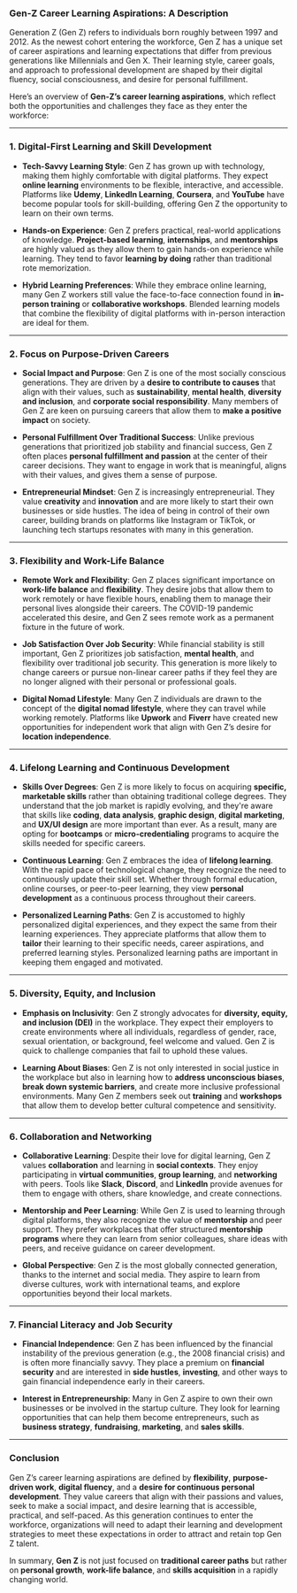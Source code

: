 ### **Gen-Z Career Learning Aspirations: A Description**

Generation Z (Gen Z) refers to individuals born roughly between 1997 and 2012. As the newest cohort entering the workforce, Gen Z has a unique set of career aspirations and learning expectations that differ from previous generations like Millennials and Gen X. Their learning style, career goals, and approach to professional development are shaped by their digital fluency, social consciousness, and desire for personal fulfillment.

Here’s an overview of **Gen-Z’s career learning aspirations**, which reflect both the opportunities and challenges they face as they enter the workforce:

---

### **1. Digital-First Learning and Skill Development**
- **Tech-Savvy Learning Style**: Gen Z has grown up with technology, making them highly comfortable with digital platforms. They expect **online learning** environments to be flexible, interactive, and accessible. Platforms like **Udemy**, **LinkedIn Learning**, **Coursera**, and **YouTube** have become popular tools for skill-building, offering Gen Z the opportunity to learn on their own terms.
  
- **Hands-on Experience**: Gen Z prefers practical, real-world applications of knowledge. **Project-based learning**, **internships**, and **mentorships** are highly valued as they allow them to gain hands-on experience while learning. They tend to favor **learning by doing** rather than traditional rote memorization.
  
- **Hybrid Learning Preferences**: While they embrace online learning, many Gen Z workers still value the face-to-face connection found in **in-person training** or **collaborative workshops**. Blended learning models that combine the flexibility of digital platforms with in-person interaction are ideal for them.

---

### **2. Focus on Purpose-Driven Careers**
- **Social Impact and Purpose**: Gen Z is one of the most socially conscious generations. They are driven by a **desire to contribute to causes** that align with their values, such as **sustainability**, **mental health**, **diversity and inclusion**, and **corporate social responsibility**. Many members of Gen Z are keen on pursuing careers that allow them to **make a positive impact** on society.

- **Personal Fulfillment Over Traditional Success**: Unlike previous generations that prioritized job stability and financial success, Gen Z often places **personal fulfillment and passion** at the center of their career decisions. They want to engage in work that is meaningful, aligns with their values, and gives them a sense of purpose.

- **Entrepreneurial Mindset**: Gen Z is increasingly entrepreneurial. They value **creativity** and **innovation** and are more likely to start their own businesses or side hustles. The idea of being in control of their own career, building brands on platforms like Instagram or TikTok, or launching tech startups resonates with many in this generation.

---

### **3. Flexibility and Work-Life Balance**
- **Remote Work and Flexibility**: Gen Z places significant importance on **work-life balance** and **flexibility**. They desire jobs that allow them to work remotely or have flexible hours, enabling them to manage their personal lives alongside their careers. The COVID-19 pandemic accelerated this desire, and Gen Z sees remote work as a permanent fixture in the future of work.

- **Job Satisfaction Over Job Security**: While financial stability is still important, Gen Z prioritizes job satisfaction, **mental health**, and flexibility over traditional job security. This generation is more likely to change careers or pursue non-linear career paths if they feel they are no longer aligned with their personal or professional goals.

- **Digital Nomad Lifestyle**: Many Gen Z individuals are drawn to the concept of the **digital nomad lifestyle**, where they can travel while working remotely. Platforms like **Upwork** and **Fiverr** have created new opportunities for independent work that align with Gen Z’s desire for **location independence**.

---

### **4. Lifelong Learning and Continuous Development**
- **Skills Over Degrees**: Gen Z is more likely to focus on acquiring **specific, marketable skills** rather than obtaining traditional college degrees. They understand that the job market is rapidly evolving, and they're aware that skills like **coding**, **data analysis**, **graphic design**, **digital marketing**, and **UX/UI design** are more important than ever. As a result, many are opting for **bootcamps** or **micro-credentialing** programs to acquire the skills needed for specific careers.

- **Continuous Learning**: Gen Z embraces the idea of **lifelong learning**. With the rapid pace of technological change, they recognize the need to continuously update their skill set. Whether through formal education, online courses, or peer-to-peer learning, they view **personal development** as a continuous process throughout their careers.

- **Personalized Learning Paths**: Gen Z is accustomed to highly personalized digital experiences, and they expect the same from their learning experiences. They appreciate platforms that allow them to **tailor** their learning to their specific needs, career aspirations, and preferred learning styles. Personalized learning paths are important in keeping them engaged and motivated.

---

### **5. Diversity, Equity, and Inclusion**
- **Emphasis on Inclusivity**: Gen Z strongly advocates for **diversity, equity, and inclusion (DEI)** in the workplace. They expect their employers to create environments where all individuals, regardless of gender, race, sexual orientation, or background, feel welcome and valued. Gen Z is quick to challenge companies that fail to uphold these values.

- **Learning About Biases**: Gen Z is not only interested in social justice in the workplace but also in learning how to **address unconscious biases**, **break down systemic barriers**, and create more inclusive professional environments. Many Gen Z members seek out **training** and **workshops** that allow them to develop better cultural competence and sensitivity.

---

### **6. Collaboration and Networking**
- **Collaborative Learning**: Despite their love for digital learning, Gen Z values **collaboration** and learning in **social contexts**. They enjoy participating in **virtual communities**, **group learning**, and **networking** with peers. Tools like **Slack**, **Discord**, and **LinkedIn** provide avenues for them to engage with others, share knowledge, and create connections.

- **Mentorship and Peer Learning**: While Gen Z is used to learning through digital platforms, they also recognize the value of **mentorship** and peer support. They prefer workplaces that offer structured **mentorship programs** where they can learn from senior colleagues, share ideas with peers, and receive guidance on career development.

- **Global Perspective**: Gen Z is the most globally connected generation, thanks to the internet and social media. They aspire to learn from diverse cultures, work with international teams, and explore opportunities beyond their local markets.

---

### **7. Financial Literacy and Job Security**
- **Financial Independence**: Gen Z has been influenced by the financial instability of the previous generation (e.g., the 2008 financial crisis) and is often more financially savvy. They place a premium on **financial security** and are interested in **side hustles**, **investing**, and other ways to gain financial independence early in their careers.

- **Interest in Entrepreneurship**: Many in Gen Z aspire to own their own businesses or be involved in the startup culture. They look for learning opportunities that can help them become entrepreneurs, such as **business strategy**, **fundraising**, **marketing**, and **sales skills**.

---

### **Conclusion**
Gen Z’s career learning aspirations are defined by **flexibility**, **purpose-driven work**, **digital fluency**, and a **desire for continuous personal development**. They value careers that align with their passions and values, seek to make a social impact, and desire learning that is accessible, practical, and self-paced. As this generation continues to enter the workforce, organizations will need to adapt their learning and development strategies to meet these expectations in order to attract and retain top Gen Z talent.

In summary, **Gen Z** is not just focused on **traditional career paths** but rather on **personal growth**, **work-life balance**, and **skills acquisition** in a rapidly changing world.
